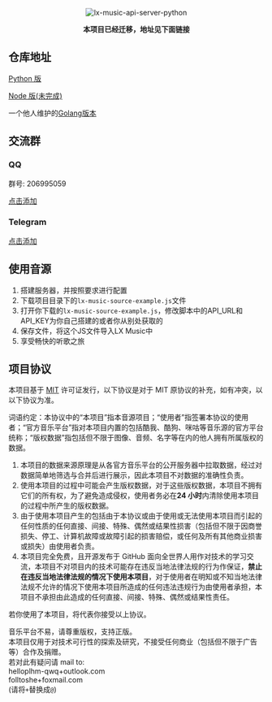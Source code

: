 <div align="center">

![lx-music-api-server-python](https://socialify.git.ci/lxmusics/lx-music-api-server/image?description=1&font=Inter&forks=1&issues=1&language=1&name=1&owner=1&pulls=1&stargazers=1&theme=Auto)

**本项目已经迁移，地址见下面链接**

</div>

## 仓库地址

[Python 版](https://github.com/lxmusics/lx-music-api-server-python)

[Node 版(未完成)](https://github.com/lxmusics/lx-music-api-server-node)

一个他人维护的[Golang版本](https://github.com/ZxwyWebSite/lx-source)

## 交流群

### QQ

群号: 206995059

[点击添加](https://qm.qq.com/cgi-bin/qm/qr?_wv=1027&k=117h8X7TPBWMLwK0Nec_TkdFpqsSs7LJ&group_code=206995059)  

### Telegram

[点击添加](https://t.me/+zBJAaMgr6yZmYWI9)

## 使用音源
1. 搭建服务器，并按照要求进行配置
2. 下载项目目录下的`lx-music-source-example.js`文件
3. 打开你下载的`lx-music-source-example.js`，修改脚本中的API_URL和API_KEY为你自己搭建的或者你从别处获取的
4. 保存文件，将这个JS文件导入LX Music中
5. 享受畅快的听歌之旅

## 项目协议

本项目基于 [MIT](https://github.com/lxmusics/lx-music-api-server/blob/main/LICENSE) 许可证发行，以下协议是对于 MIT 原协议的补充，如有冲突，以以下协议为准。

词语约定：本协议中的“本项目”指本音源项目；“使用者”指签署本协议的使用者；“官方音乐平台”指对本项目内置的包括酷我、酷狗、咪咕等音乐源的官方平台统称；“版权数据”指包括但不限于图像、音频、名字等在内的他人拥有所属版权的数据。

1. 本项目的数据来源原理是从各官方音乐平台的公开服务器中拉取数据，经过对数据简单地筛选与合并后进行展示，因此本项目不对数据的准确性负责。
2. 使用本项目的过程中可能会产生版权数据，对于这些版权数据，本项目不拥有它们的所有权，为了避免造成侵权，使用者务必在**24 小时**内清除使用本项目的过程中所产生的版权数据。
3. 由于使用本项目产生的包括由于本协议或由于使用或无法使用本项目而引起的任何性质的任何直接、间接、特殊、偶然或结果性损害（包括但不限于因商誉损失、停工、计算机故障或故障引起的损害赔偿，或任何及所有其他商业损害或损失）由使用者负责。
4. 本项目完全免费，且开源发布于 GitHub 面向全世界人用作对技术的学习交流，本项目不对项目内的技术可能存在违反当地法律法规的行为作保证，**禁止在违反当地法律法规的情况下使用本项目**，对于使用者在明知或不知当地法律法规不允许的情况下使用本项目所造成的任何违法违规行为由使用者承担，本项目不承担由此造成的任何直接、间接、特殊、偶然或结果性责任。

若你使用了本项目，将代表你接受以上协议。

音乐平台不易，请尊重版权，支持正版。  
本项目仅用于对技术可行性的探索及研究，不接受任何商业（包括但不限于广告等）合作及捐赠。  
若对此有疑问请 mail to:  
helloplhm-qwq+outlook.com  
folltoshe+foxmail.com  
(请将`+`替换成`@`)

